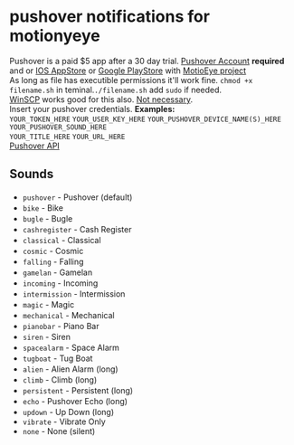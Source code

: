 # pushover notifications for motionyeye 
Pushover is a paid $5 app after a 30 day trial. [Pushover Account](https://pushover.net/) **required** and or [IOS AppStore](https://apps.apple.com/us/app/pushover-notifications/id506088175) or [Google PlayStore](https://play.google.com/store/apps/details?id=net.superblock.pushover) with [MotioEye project](https://github.com/motioneye-project/motioneye/wiki/Installation)    
As long as file has executible permissions it'll work fine. `chmod +x filename.sh` in teminal.`./filename.sh` add `sudo` if needed.  
[WinSCP](https://winscp.net/) works good for this also. <ins>Not necessary</ins>.    
Insert your pushover credentials. **Examples:**  
`YOUR_TOKEN_HERE` `YOUR_USER_KEY_HERE` `YOUR_PUSHOVER_DEVICE_NAME(S)_HERE` `YOUR_PUSHOVER_SOUND_HERE`  
`YOUR_TITLE_HERE` `YOUR_URL_HERE`  
[Pushover API](https://pushover.net/api) 
## Sounds
<ul>
        <li><code>pushover</code> - Pushover (default)
          &nbsp;
          <a href="#" onclick="playSound('po.mp3'); return false;"
          title="Click to play"><img src="/images/speaker16.png" width=16 height=16
          srcset="/images/speaker16.png 1x, /images/speaker32.png 2x"></a>
        <li><code>bike</code> - Bike
          &nbsp;
          <a href="#" onclick="playSound('bk.mp3'); return false;"
          title="Click to play"><img src="/images/speaker16.png" width=16 height=16
          srcset="/images/speaker16.png 1x, /images/speaker32.png 2x"></a>
        <li><code>bugle</code> - Bugle
          &nbsp;
          <a href="#" onclick="playSound('bu.mp3'); return false;"
          title="Click to play"><img src="/images/speaker16.png" width=16 height=16
          srcset="/images/speaker16.png 1x, /images/speaker32.png 2x"></a>
        <li><code>cashregister</code> - Cash Register
          &nbsp;
          <a href="#" onclick="playSound('ch.mp3'); return false;"
          title="Click to play"><img src="/images/speaker16.png" width=16 height=16
          srcset="/images/speaker16.png 1x, /images/speaker32.png 2x"></a>
        <li><code>classical</code> - Classical
          &nbsp;
          <a href="#" onclick="playSound('cl.mp3'); return false;"
          title="Click to play"><img src="/images/speaker16.png" width=16 height=16
          srcset="/images/speaker16.png 1x, /images/speaker32.png 2x"></a>
        <li><code>cosmic</code> - Cosmic
          &nbsp;
          <a href="#" onclick="playSound('co.mp3'); return false;"
          title="Click to play"><img src="/images/speaker16.png" width=16 height=16
          srcset="/images/speaker16.png 1x, /images/speaker32.png 2x"></a>
        <li><code>falling</code> - Falling
          &nbsp;
          <a href="#" onclick="playSound('fa.mp3'); return false;"
          title="Click to play"><img src="/images/speaker16.png" width=16 height=16
          srcset="/images/speaker16.png 1x, /images/speaker32.png 2x"></a>
        <li><code>gamelan</code> - Gamelan
          &nbsp;
          <a href="#" onclick="playSound('gl.mp3'); return false;"
          title="Click to play"><img src="/images/speaker16.png" width=16 height=16
          srcset="/images/speaker16.png 1x, /images/speaker32.png 2x"></a>
        <li><code>incoming</code> - Incoming
          &nbsp;
          <a href="#" onclick="playSound('ic.mp3'); return false;"
          title="Click to play"><img src="/images/speaker16.png" width=16 height=16
          srcset="/images/speaker16.png 1x, /images/speaker32.png 2x"></a>
        <li><code>intermission</code> - Intermission
          &nbsp;
          <a href="#" onclick="playSound('im.mp3'); return false;"
          title="Click to play"><img src="/images/speaker16.png" width=16 height=16
          srcset="/images/speaker16.png 1x, /images/speaker32.png 2x"></a>
        <li><code>magic</code> - Magic
          &nbsp;
          <a href="#" onclick="playSound('ma.mp3'); return false;"
          title="Click to play"><img src="/images/speaker16.png" width=16 height=16
          srcset="/images/speaker16.png 1x, /images/speaker32.png 2x"></a>
        <li><code>mechanical</code> - Mechanical
          &nbsp;
          <a href="#" onclick="playSound('mc.mp3'); return false;"
          title="Click to play"><img src="/images/speaker16.png" width=16 height=16
          srcset="/images/speaker16.png 1x, /images/speaker32.png 2x"></a>
        <li><code>pianobar</code> - Piano Bar
          &nbsp;
          <a href="#" onclick="playSound('pn.mp3'); return false;"
          title="Click to play"><img src="/images/speaker16.png" width=16 height=16
          srcset="/images/speaker16.png 1x, /images/speaker32.png 2x"></a>
        <li><code>siren</code> - Siren
          &nbsp;
          <a href="#" onclick="playSound('si.mp3'); return false;"
          title="Click to play"><img src="/images/speaker16.png" width=16 height=16
          srcset="/images/speaker16.png 1x, /images/speaker32.png 2x"></a>
        <li><code>spacealarm</code> - Space Alarm
          &nbsp;
          <a href="#" onclick="playSound('sp.mp3'); return false;"
          title="Click to play"><img src="/images/speaker16.png" width=16 height=16
          srcset="/images/speaker16.png 1x, /images/speaker32.png 2x"></a>
        <li><code>tugboat</code> - Tug Boat
          &nbsp;
          <a href="#" onclick="playSound('tg.mp3'); return false;"
          title="Click to play"><img src="/images/speaker16.png" width=16 height=16
          srcset="/images/speaker16.png 1x, /images/speaker32.png 2x"></a>
        <li><code>alien</code> - Alien Alarm (long)
          &nbsp;
          <a href="#" onclick="playSound('ln.mp3'); return false;"
          title="Click to play"><img src="/images/speaker16.png" width=16 height=16
          srcset="/images/speaker16.png 1x, /images/speaker32.png 2x"></a>
        <li><code>climb</code> - Climb (long)
          &nbsp;
          <a href="#" onclick="playSound('mb.mp3'); return false;"
          title="Click to play"><img src="/images/speaker16.png" width=16 height=16
          srcset="/images/speaker16.png 1x, /images/speaker32.png 2x"></a>
        <li><code>persistent</code> - Persistent (long)
          &nbsp;
          <a href="#" onclick="playSound('ps.mp3'); return false;"
          title="Click to play"><img src="/images/speaker16.png" width=16 height=16
          srcset="/images/speaker16.png 1x, /images/speaker32.png 2x"></a>
        <li><code>echo</code> - Pushover Echo (long)
          &nbsp;
          <a href="#" onclick="playSound('ec.mp3'); return false;"
          title="Click to play"><img src="/images/speaker16.png" width=16 height=16
          srcset="/images/speaker16.png 1x, /images/speaker32.png 2x"></a>
        <li><code>updown</code> - Up Down (long)
          &nbsp;
          <a href="#" onclick="playSound('ud.mp3'); return false;"
          title="Click to play"><img src="/images/speaker16.png" width=16 height=16
          srcset="/images/speaker16.png 1x, /images/speaker32.png 2x"></a>
        <li><code>vibrate</code> - Vibrate Only
        <li><code>none</code> - None (silent)
      </ul>
